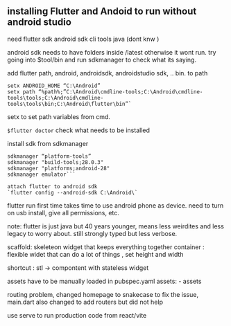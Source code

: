 ## installing Flutter and Andoid to run without android studio

need
flutter sdk
android sdk cli tools
java (dont knw )

android sdk needs to have folders inside /latest otherwise it wont run. try going into $tool/bin and run sdkmanager to check what its saying.

add flutter path, android, androidsdk, androidstudio sdk, .. bin. to path

```setx JAVA_HOME “C:\Android\openjdk”
setx ANDROID_HOME “C:\Android”
setx path “%path%;”C:\Android\cmdline-tools;C:\Android\cmdline-tools\tools;C:\Android\cmdline-tools\tools\bin;C:\Android\flutter\bin”`
```

setx to set path variables from cmd.

`$flutter doctor`
check what needs to be installed

install sdk from sdkmanager

````sdkmanager “system-images;android-28;default;x86_64”
sdkmanager “platform-tools”
sdkmanager "build-tools;28.0.3"
sdkmanager "platforms;android-28"
sdkmanager emulator```

attach flutter to android sdk
`flutter config --android-sdk C:\Android\`
````

flutter run
first time takes time to use android phone as device. need to turn on usb install, give all permissions, etc.

note: flutter is just java but 40 years younger, means less weirdites and less legacy to worry about. still strongly typed but less verbose.

scaffold: skeleteon widget that keeps everything together
container : flexible widet that can do a lot of things , set height and width

shortcut : stl -> compontent with stateless widget

assets have to be manually loaded in pubspec.yaml
assets:
	- assets 

routing problem, changed homepage to snakecase to fix the issue, main.dart also changed to add routers but did not help

use serve to run production code from react/vite